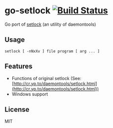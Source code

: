go-setlock [![Build Status](https://travis-ci.org/moznion/go-setlock.svg?branch=master)](https://travis-ci.org/moznion/go-setlock)
==

Go port of [setlock](http://cr.yp.to/daemontools/setlock.html) (an utility of daemontools)

Usage
--

```
setlock [ -nNxXv ] file program [ arg ... ]
```

Features
--

- Functions of original setlock (See: [http://cr.yp.to/daemontools/setlock.html](http://cr.yp.to/daemontools/setlock.html))
- Windows support

License
--

MIT

